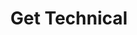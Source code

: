 ---
title: Get Technical
description: For a deeper dive into the source code and how a blockchain is built from core components written in Rust, explore the reference documentation.
link: /reference/
linkSAEvent: getTechnicalCard
order: 3
image: "../media/images/get-technical.png"
bodyLinkOneTitle: Rust for Substrate
bodyLinkOneURL: /main-docs/fundamentals/rust-basics/
bodyLinkOneSAEvent: Card3-Link1-Rust-Basics
bodyLinkTwoTitle: Core libraries
bodyLinkTwoURL: /main-docs/build/libraries/
bodyLinkTwoSAEvent: Card3-Link2-Build-Libraries
bodyLinkThreeTitle: Rust API
bodyLinkThreeURL: https://paritytech.github.io/substrate/master/sc_service/
bodyLinkThreeSAEvent: Card3-Link3-Github-SC-Service
---